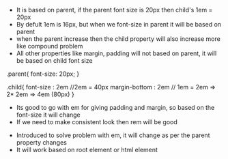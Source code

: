 <!-- Em -->
- It is based on parent, if the parent font size is 20px then child's 1em = 20px
- By defult 1em is 16px, but when we font-size in parent it will be based on parent
- when the parent increase then the child property will also increase more like compound problem
- All other properties like margin, padding will not based on parent, it will be based on child font size 

.parent{
    font-size: 20px;
}

.child{
    font-size : 2em //2em = 40px
    margin-bottom : 2em // 1em = 2em => 2* 2em => 4em (80px)
}

- Its good to go with em for giving padding and margin, so based on the font-size it will change 
- If we need to make consistent look then rem will be good 

<!-- rem (Root em) -->
- Introduced to solve problem with em, it will change as per the parent property changes
- It will work based on root element or html element 
